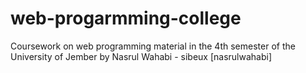 # web-progarmming-college
Coursework on web programming material in the 4th semester of the University of Jember  by Nasrul Wahabi - sibeux [nasrulwahabi]
